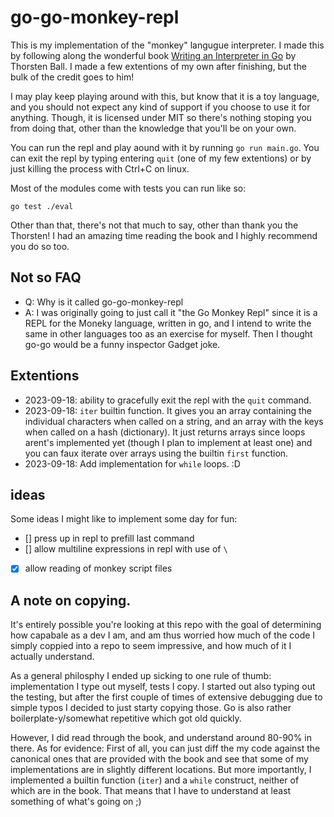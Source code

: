 # go-go-monkey-repl

This is my implementation of the "monkey" langugue interpreter. I made this by following along the wonderful book [Writing an Interpreter in Go](https://interpreterbook.com) by Thorsten Ball. I made a few extentions of my own after finishing, but the bulk of the credit goes to him!

I may play keep playing around with this, but know that it is a toy language, and you should not expect any kind of support if you choose to use it for anything. Though, it is licensed under MIT so there's nothing stoping you from doing that, other than the knowledge that you'll be on your own.

You can run the repl and play aound with it by running `go run main.go`. You can exit the repl by typing entering `quit` (one of my few extentions) or by just killing the process with Ctrl+C on linux. 

Most of the modules come with tests you can run like so:

`go test ./eval`

Other than that, there's not that much to say, other than thank you the Thorsten! I had an amazing time reading the book and I highly recommend you do so too. 

## Not so FAQ
- Q: Why is it called go-go-monkey-repl
- A: I was originally going to just call it "the Go Monkey Repl" since it is a REPL for the Moneky language, written in go, and I intend to write the same in other languages too as an exercise for myself. Then I thought go-go would be a funny inspector Gadget joke.

## Extentions
- 2023-09-18: ability to gracefully exit the repl with the `quit` command.
- 2023-09-18: `iter` builtin function. It gives you an array containing the individual characters when called on a string, and an array with the keys when called on a hash (dictionary). It just returns arrays since loops arent's implemented yet (though I plan to implement at least one) and you can faux iterate over arrays using the builtin `first` function. 
- 2023-09-18: Add implementation for `while` loops. :D

## ideas

Some ideas I might like to implement some day for fun:
- [] press up in repl to prefill last command
- [] allow multiline expressions in repl with use of `\`
- [x] allow reading of monkey script files

## A note on copying.
It's entirely possible you're looking at this repo with the goal of determining how capabale as a dev I am, and am thus worried how much of the code I simply coppied into a repo to seem impressive, and how much of it I actually understand. 

As a general philosphy I ended up sicking to one rule of thumb: implementation I type out myself, tests I copy. I started out also typing out the testing, but after the first couple of times of extensive debugging due to simple typos I decided to just starty copying those. Go is also rather boilerplate-y/somewhat repetitive which got old quickly. 

However, I did read through the book, and understand around 80-90% in there. As for evidence: First of all, you can just diff the my code against the canonical ones that are provided with the book and see that some of my implementations are in slightly different locations. But more importantly, I implemented a builtin function (`iter`) and a `while` construct, neither of which are in the book. That means that I have to understand at least something of what's going on ;)
